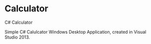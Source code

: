 # Calculator
C# Calculator

Simple C# Calulcator Windows Desktop Application, created in Visual Studio 2013.

